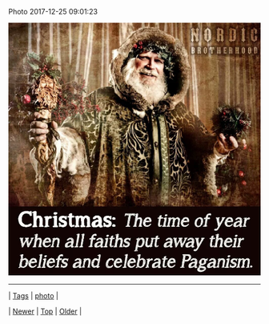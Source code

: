 <!--
title: Photo 2017-12-25 09
date: 2020-06-28T15:27:00.172Z
tags: photo
-->


Photo 2017-12-25 09:01:23

![](168920400299-0.jpg)

<!--BOTTOM-POST-NAVIGATION-->
---

| [Tags](tags.md) | [photo](tag-photo.md) |

| [Newer](168900482501.md) | [Top](index.md) | [Older](168921438216.md) |